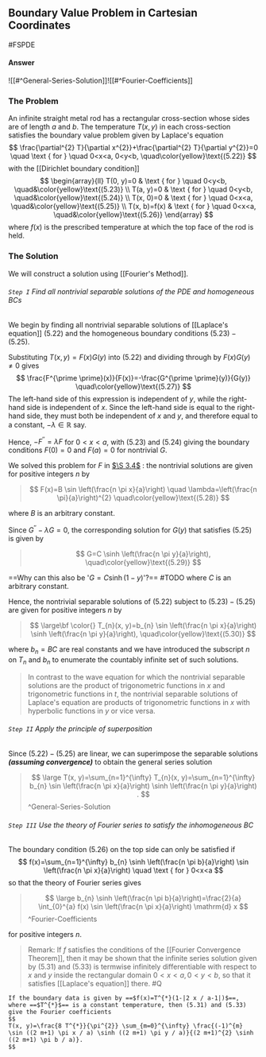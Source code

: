 ## Boundary Value Problem in Cartesian Coordinates
#FSPDE 

#### Answer
![[#^General-Series-Solution]]![[#^Fourier-Coefficients]]

### The Problem
An infinite straight metal rod has a rectangular cross-section whose sides are of length $a$ and $b$. The temperature $T(x, y)$ in each cross-section satisfies the boundary value problem given by Laplace's equation
$$
\frac{\partial^{2} T}{\partial x^{2}}+\frac{\partial^{2} T}{\partial y^{2}}=0 \quad \text { for } \quad 0<x<a, 0<y<b,
\quad\color{yellow}\text{(5.22)}
$$
with the [[Dirichlet boundary condition]]
$$
\begin{array}{ll}
T(0, y)=0 & \text { for } \quad 0<y<b, 
\quad&\color{yellow}\text{(5.23)}
\\
T(a, y)=0 & \text { for } \quad 0<y<b, 
\quad&\color{yellow}\text{(5.24)}
\\
T(x, 0)=0 & \text { for } \quad 0<x<a,
\quad&\color{yellow}\text{(5.25)}
\\
T(x, b)=f(x) & \text { for } \quad 0<x<a,
\quad&\color{yellow}\text{(5.26)}
\end{array}
$$
where $f(x)$ is the prescribed temperature at which the top face of the rod is held.

### The Solution
We will construct a solution using [[Fourier's Method]].

###### `Step I` Find all nontrivial separable solutions of the PDE and homogeneous BCs

We begin by finding all nontrivial separable solutions of [[Laplace's equation]] (5.22) and the homogeneous boundary conditions $(5.23)-(5.25)$.

Substituting $T(x, y)=F(x) G(y)$ into $(5.22)$ and dividing through by $F(x) G(y) \neq 0$ gives
$$
\frac{F^{\prime \prime}(x)}{F(x)}=-\frac{G^{\prime \prime}(y)}{G(y)}
\quad\color{yellow}\text{(5.27)}
$$
The left-hand side of this expression is independent of $y$, while the right-hand side is independent of $x$. Since the left-hand side is equal to the right-hand side, they must both be independent of $x$ and $y$, and therefore equal to a constant, $-\lambda \in \mathbb{R}$ say.

Hence, $-F^{\prime \prime}=\lambda F$ for $0<x<a$, with $(5.23)$ and $(5.24)$ giving the boundary conditions $F(0)=0$ and $F(a)=0$ for nontrivial $G$.

We solved this problem for $F$ in [$\S 3.4$](Fourier's%20Method) : the nontrivial solutions are given for positive integers $n$ by

>$$
F(x)=B \sin \left(\frac{n \pi x}{a}\right) \quad \lambda=\left(\frac{n \pi}{a}\right)^{2}
\quad\color{yellow}\text{(5.28)}
>$$

where $B$ is an arbitrary constant.

Since $G^{\prime \prime}-\lambda G=0$, the corresponding solution for $G(y)$ that satisfies $(5.25)$ is given by

>$$
G=C \sinh \left(\frac{n \pi y}{a}\right),
\quad\color{yellow}\text{(5.29)}
>$$

==Why can this also be '$G=C\sinh(1-y)$'?== #TODO
where $C$ is an arbitrary constant.

Hence, the nontrivial separable solutions of $(5.22)$ subject to $(5.23)-(5.25)$ are given for positive integers $n$ by

>$$
\large\bf
\color{}
T_{n}(x, y)=b_{n} \sin \left(\frac{n \pi x}{a}\right) \sinh \left(\frac{n \pi y}{a}\right),
\quad\color{yellow}\text{(5.30)}
>$$

where $b_{n}=B C$ are real constants and we have introduced the subscript $n$ on $T_{n}$ and $b_{n}$ to enumerate the countably infinite set of such solutions.

>In contrast to the wave equation for which the nontrivial separable solutions are the product of trigonometric functions in $x$ and trigonometric functions in $t$, the nontrivial separable solutions of Laplace's equation are products of trigonometric functions in $x$ with hyperbolic functions in $y$ or vice versa.

###### `Step II` Apply the principle of superposition
Since $(5.22)-(5.25)$ are linear, we can superimpose the separable solutions ***(assuming convergence)*** to obtain the general series solution

>$$
\large
T(x, y)=\sum_{n=1}^{\infty} T_{n}(x, y)=\sum_{n=1}^{\infty} b_{n} \sin \left(\frac{n \pi x}{a}\right) \sinh \left(\frac{n \pi y}{a}\right) .
>$$
^General-Series-Solution

###### `Step III` Use the theory of Fourier series to satisfy the inhomogeneous BC
The boundary condition $(5.26)$ on the top side can only be satisfied if
$$
f(x)=\sum_{n=1}^{\infty} b_{n} \sinh \left(\frac{n \pi b}{a}\right) \sin \left(\frac{n \pi x}{a}\right) \quad \text { for } 0<x<a
$$
so that the theory of Fourier series gives

>$$
\large
b_{n} \sinh \left(\frac{n \pi b}{a}\right)=\frac{2}{a} \int_{0}^{a} f(x) \sin \left(\frac{n \pi x}{a}\right) \mathrm{d} x
>$$
^Fourier-Coefficients

for positive integers $n$.

>Remark: If $f$ satisfies the conditions of the [[Fourier Convergence Theorem]], then it may be shown that the infinite series solution given by $(5.31)$ and $(5.33)$ is termwise infinitely differentiable with respect to $x$ and $y$ inside the rectangular domain $0<x<a, 0<y<b$, so that it satisfies [[Laplace's equation]] there. #Q

```ad-example
If the boundary data is given by ==$f(x)=T^{*}(1-|2 x / a-1|)$==, where ==$T^{*}$== is a constant temperature, then (5.31) and (5.33) give the Fourier coefficients
$$
T(x, y)=\frac{8 T^{*}}{\pi^{2}} \sum_{m=0}^{\infty} \frac{(-1)^{m} \sin ((2 m+1) \pi x / a) \sinh ((2 m+1) \pi y / a)}{(2 m+1)^{2} \sinh ((2 m+1) \pi b / a)}.
$$
```


